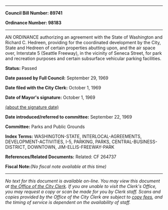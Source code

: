 

********

**Council Bill Number: 89741**
   
**Ordinance Number: 98183**
********

 AN ORDINANCE authorizing an agreement with the State of Washington and Richard C. Hedreen, providing for the coordinated development by the City, State and Hedreen of certain properties abutting upon, and the air space over, Interstate 5 (Seattle Freeway), in the vicinity of Seneca Street, for park and recreation purposes and certain subsurface vehicular parking facilities.

**Status:** Passed
   
**Date passed by Full Council:** September 29, 1969
   
**Date filed with the City Clerk:** October 1, 1969
   
**Date of Mayor's signature:** October 1, 1969
   
[(about the signature date)](/~public/approvaldate.htm)
   
   
   
**Date introduced/referred to committee:** September 22, 1969
   
**Committee:** Parks and Public Grounds
   
   
**Index Terms:** WASHINGTON-STATE, INTERLOCAL-AGREEMENTS, DEVELOPMENT-ACTIVITIES, I-5, PARKING, PARKS, CENTRAL-BUSINESS-DISTRICT, DOWNTOWN, JIM-ELLIS-FREEWAY-PARK

**References/Related Documents:** Related: CF 264737

**Fiscal Note:**_(No fiscal note available at this time)_
********

_No text for this document is available on-line. You may view this document at [the Office of the City Clerk](http://www.seattle.gov/leg/clerk/contactUs.htm). If you are unable to visit the Clerk's Office, you may request a copy or scan be made for you by Clerk staff. Scans and copies provided by the Office of the City Clerk are subject to [copy fees](http://clerk.seattle.gov/~public/clerkfees.htm), and the timing of service is dependent on the availability of staff._

